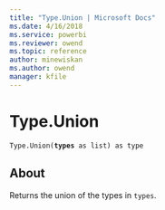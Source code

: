 ```yaml
---
title: "Type.Union | Microsoft Docs"
ms.date: 4/16/2018
ms.service: powerbi
ms.reviewer: owend
ms.topic: reference
author: minewiskan
ms.author: owend
manager: kfile
---
```

# Type.Union
<code>Type.Union(**types** as list) as type</code>

## About
Returns the union of the types in <code>types</code>.

